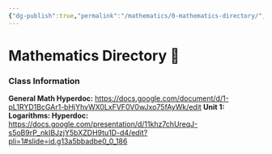 ```yaml
---
{"dg-publish":true,"permalink":"/mathematics/0-mathematics-directory/","dgHomeLink":true,"dgPassFrontmatter":true}
---
```


# Mathematics Directory 📑

### Class Information
**General Math Hyperdoc:** https://docs.google.com/document/d/1-pL1RYD1BcGAr1-bHjYhvWX0LxFVF0V0wJxo75fAyWk/edit
**Unit 1: Logarithms: Hyperdoc:** https://docs.google.com/presentation/d/11khz7chUreqJ-s5oB9rP_nkIBJzjY5bXZDH9tu1D-d4/edit?pli=1#slide=id.g13a5bbadbe0_0_186
